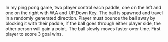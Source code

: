 In my ping pong game, two player control each paddle, one on the left and one on the right
with W,A and UP,Down Key. The ball is spawned and travel in a randomly generated direction. Player
must bounce the ball away by blocking it with their paddle, if the ball goes through either player
side, the other person will gain a point. The ball slowly moves faster over time. First player 
to score 3 goal wins.
